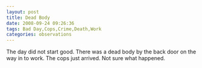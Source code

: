 ```yaml
---
layout: post
title: Dead Body
date: 2008-09-24 09:26:36
tags: Bad Day,Cops,Crime,Death,Work
categories: observations
---
```


The day did not start good. There was a dead body by the back door on the way
in to work. The cops just arrived. Not sure what happened.





